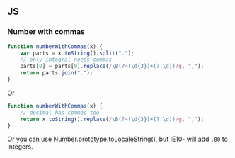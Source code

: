 ## JS

### Number with commas

```javascript
function numberWithCommas(x) {
    var parts = x.toString().split(".");
    // only integral needs commas
    parts[0] = parts[0].replace(/\B(?=(\d{3})+(?!\d))/g, ",");
    return parts.join(".");
}
```

Or

```javascript
function numberWithCommas(x) {
    // decimal has commas too
    return x.toString().replace(/\B(?=(\d{3})+(?!\d))/g, ",");
}
```

Or you can use [Number.prototype.toLocaleString()](https://developer.mozilla.org/en-US/docs/Web/JavaScript/Reference/Global_Objects/Number/toLocaleString), but IE10- will add `.00` to integers.
